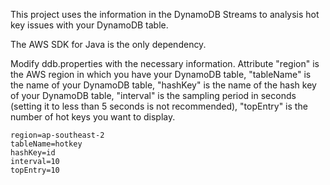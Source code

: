 This project uses the information in the DynamoDB Streams to analysis hot key issues with your DynamoDB table.

The AWS SDK for Java is the only dependency. 

Modify ddb.properties with the necessary information. Attribute "region" is the AWS region in which you have your DynamoDB table, "tableName" is the name of your DynamoDB table, "hashKey" is the name of the hash key of your DynamoDB table, "interval" is the sampling period in seconds (setting it to less than 5 seconds is not recommended), "topEntry" is the number of hot keys you want to display.

~~~~
region=ap-southeast-2
tableName=hotkey
hashKey=id
interval=10
topEntry=10
~~~~
